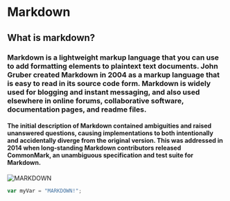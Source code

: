 # Markdown
## What is markdown?
### Markdown is a lightweight markup language that you can use to add formatting elements to plaintext text documents. John Gruber created Markdown in 2004 as a markup language that is easy to read in its source code form. Markdown is widely used for blogging and instant messaging, and also used elsewhere in online forums, collaborative software, documentation pages, and readme files.

#### The initial description of Markdown contained ambiguities and raised unanswered questions, causing implementations to both intentionally and accidentally diverge from the original version. This was addressed in 2014 when long-standing Markdown contributors released CommonMark, an unambiguous specification and test suite for Markdown.


![MARKDOWN](https://itsfoss.com/content/images/wordpress/2021/04/retext_window_showing_syntax_and_preview-2.png)
``` javascript
var myVar = "MARKDOWN!";
```
